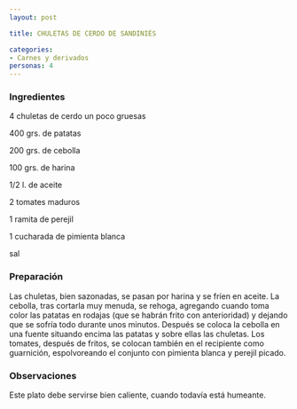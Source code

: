 ```yaml
---
layout: post

title: CHULETAS DE CERDO DE SANDINIÉS

categories:
- Carnes y derivados
personas: 4 
---
```

<h3>Ingredientes</h3>
4 chuletas de cerdo un poco gruesas

400 grs. de patatas

200 grs. de cebolla

100 grs. de harina

1/2 l. de aceite

2 tomates maduros

1 ramita de perejil

1 cucharada de pimienta blanca

sal

<h3>Preparación</h3>
Las chuletas, bien sazonadas, se pasan por harina y se fríen en aceite. La cebolla, tras cortarla muy menuda, se rehoga, agregando cuando toma color las patatas en rodajas (que se habrán frito con anterioridad) y dejando que se sofría todo durante unos minutos. Después se coloca la cebolla en una fuente situando encima las patatas y sobre ellas las chuletas. Los tomates, después de fritos, se colocan también en el recipiente como guarnición, espolvoreando el conjunto con pimienta blanca y perejil picado.

<h3>Observaciones</h3>
Este plato debe servirse bien caliente, cuando todavía está humeante.

